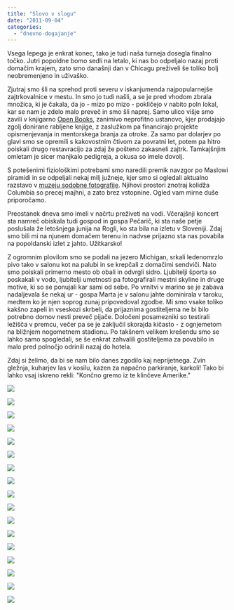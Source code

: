 ```yaml
---
title: "Slovo v slogu"
date: "2011-09-04"
categories:
  - "dnevno-dogajanje"
---
```


Vsega lepega je enkrat konec, tako je tudi naša turneja dosegla finalno točko. Jutri popoldne bomo sedli na letalo, ki nas bo odpeljalo nazaj proti domačim krajem, zato smo današnji dan v Chicagu preživeli še toliko bolj neobremenjeno in uživaško.

Zjutraj smo šli na sprehod proti severu v iskanjumenda najpopularnejše zajtrkovalnice v mestu. In smo jo tudi našli, a se je pred vhodom zbrala množica, ki je čakala, da jo - mizo po mizo - pokličejo v nabito poln lokal, kar se nam je zdelo malo preveč in smo šli naprej. Samo ulico višje smo zavili v knjigarno [Open Books](http://www.open-books.org/), zanimivo neprofitno ustanovo, kjer prodajajo zgolj donirane rabljene knjige, z zaslužkom pa financirajo projekte opismenjevanja in mentorskega branja za otroke. Za samo par dolarjev po glavi smo se opremili s kakovostnim čtivom za povratni let, potem pa hitro poiskali drugo restavracijo za zdaj že pošteno zakasneli zajtrk. Tamkajšnjim omletam je sicer manjkalo pedigreja, a okusa so imele dovolj.

S potešenimi fiziološkimi potrebami smo naredili premik navzgor po Maslowi piramidi in se odpeljali nekaj milj južneje, kjer smo si ogledali aktualno razstavo v [muzeju sodobne fotografije](http://www.mocp.org/). Njihovi prostori znotraj kolidža Columbia so precej majhni, a zato brez vstopnine. Ogled vam mirne duše priporočamo.

Preostanek dneva smo imeli v načrtu preživeti na vodi. Včerajšnji koncert sta namreč obiskala tudi gospod in gospa Pečarič, ki sta naše petje poslušala že letošnjega junija na Rogli, ko sta bila na izletu v Sloveniji. Zdaj smo bili mi na njunem domačem terenu in nadvse prijazno sta nas povabila na popoldanski izlet z jahto. Užitkarsko!

Z ogromnim plovilom smo se podali na jezero Michigan, srkali ledenomrzlo pivo tako v salonu kot na palubi in se krepčali z domačimi sendviči. Nato smo poiskali primerno mesto ob obali in odvrgli sidro. Ljubitelji športa so poskakali v vodo, ljubitelji umetnosti pa fotografirali mestni skyline in druge motive, ki so se ponujali kar sami od sebe. Po vrnitvi v marino se je zabava nadaljevala še nekaj ur - gospa Marta je v salonu jahte dominirala v taroku, medtem ko je njen soprog zunaj pripovedoval zgodbe. Mi smo vsake toliko kakšno zapeli in vseskozi skrbeli, da prijaznima gostiteljema ne bi bilo potrebno domov nesti preveč pijače. Določeni posamezniki so testirali ležišča v premcu, večer pa se je zaključil skorajda kičasto - z ognjemetom na bližnjem nogometnem stadionu. Po takšnem velikem krešendu smo se lahko samo spogledali, se še enkrat zahvalili gostiteljema za povabilo in malo pred polnočjo odrinili nazaj do hotela.

Zdaj si želimo, da bi se nam bilo danes zgodilo kaj neprijetnega. Zvin gležnja, kuharjev las v kosilu, kazen za napačno parkiranje, karkoli! Tako bi lahko vsaj iskreno rekli: "Končno gremo iz te klinčeve Amerike."

[![](/images/amerika/img_0315.jpg)](/images/amerika/img_0315.jpg)

[![](/images/amerika/img_0316.jpg)](/images/amerika/img_0316.jpg)

[![](/images/amerika/img_0317.jpg)](/images/amerika/img_0317.jpg)

[![](/images/amerika/img_0329.jpg)](/images/amerika/img_0329.jpg)

[![](/images/amerika/img_0341.jpg)](/images/amerika/img_0341.jpg)

[![](/images/amerika/img_0342.jpg)](/images/amerika/img_0342.jpg)

[![](/images/amerika/img_0348.jpg)](/images/amerika/img_0348.jpg)

[![](/images/amerika/img_0382.jpg)](/images/amerika/img_0382.jpg)

[![](/images/amerika/img_0401.jpg)](/images/amerika/img_0401.jpg)

[![](/images/amerika/img_0426.jpg)](/images/amerika/img_0426.jpg)

[![](/images/amerika/img_0432.jpg)](/images/amerika/img_0432.jpg)

[![](/images/amerika/img_0444.jpg)](/images/amerika/img_0444.jpg)

[![](/images/amerika/img_0473.jpg)](/images/amerika/img_0473.jpg)

[![](/images/amerika/img_0562.jpg)](/images/amerika/img_0562.jpg)

[![](/images/amerika/img_0571.jpg)](/images/amerika/img_0571.jpg)

[![](/images/amerika/img_0595.jpg)](/images/amerika/img_0595.jpg)

[![](/images/amerika/img_0630.jpg)](/images/amerika/img_0630.jpg)
